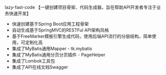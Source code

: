 lazy-fast-code 【一键创建项目骨架、代码生成器，旨在帮助API开发者专注于业务快速开发】
- 快速创建基于Spring Boot应用工程骨架
- 自动生成基于SpringMVC的RESTFul API架构风格
- 基于FreeMarker模板引擎生成代码，使用后端API流行的分层结构，简单使用，可定制化高
- 集成了MyBatis通用Mapper - tk.mybatis
- 集成了MyBatis通用分页分页插件 - PageHelper
- 集成了Lombok工具包
- 集成了API在线文档Swagger
